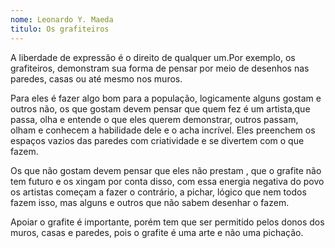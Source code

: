 ```yaml
---
nome: Leonardo Y. Maeda   
titulo: Os grafiteiros
---
```


A liberdade de expressão é o direito de qualquer um.Por exemplo, os grafiteiros, demonstram sua forma de pensar por meio de desenhos nas paredes, casas ou até mesmo nos muros.

Para eles é fazer algo bom para a população, logicamente alguns gostam e outros não, os que gostam devem pensar que quem fez é um artista,que passa, olha e entende o que eles querem demonstrar, outros passam, olham e conhecem a habilidade dele e o acha incrível. Eles preenchem os espaços vazios das paredes com criatividade e se divertem com o que fazem.

Os que não gostam devem pensar que eles não prestam , que o grafite não tem futuro e os xingam por conta disso, com essa energia negativa do povo os artistas começam a fazer o contrário, a pichar, lógico que nem todos fazem isso, mas alguns e outros que não sabem desenhar o  fazem.

Apoiar o grafite é importante, porém tem que ser permitido pelos donos dos muros, casas e paredes, pois o grafite é uma arte e não uma pichação.

